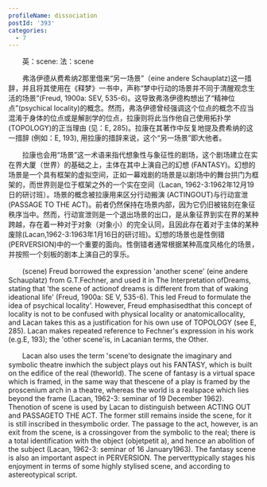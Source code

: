 ```yaml
---
profileName: dissociation
postId: '393'
categories:
  - 7
---
```

‌‌‌‌　　英：scene: 法：scene


‌‌‌‌　　弗洛伊德从费希纳2那里借来“另一场景”（eine andere Schauplatz)这一措辞，并且将其使用在《释梦》一书中，声称“梦中行动的场景并不同于清醒观念生活的场景”(Freud, 1900a: SEV, 535-6)。这导致弗洛伊德构想出了“精神位点”(psychical locality)的概念。然而，弗洛伊德曾经强调这个位点的概念不应当混淆于身体的位点或是解剖学的位点，拉康则将此当作他自己使用拓扑学 (TOPOLOGY)的正当理由 (见：E, 285)。拉康在其著作中反复地提及费希纳的这一措辞 (例如：E, 193), 用拉康的措辞来说，这个“另一场景”即大他者。

‌‌‌‌　　拉康也会用“场景”这一术语来指代想象性与象征性的剧场，这个剧场建立在实在界大厦（世界）的基础之上，主体在其中上演自己的幻想 (FANTASY)。幻想的场景是一个具有框架的虚拟空间，正如一幕戏剧的场景是以剧场中的舞台拱门为框架的，而世界则是位于框架之外的一个实在空间（Lacan, 1962-3:1962年12月19日的研讨班）。场景的概念被拉康用来区分行动搬演 (ACTINGOUT)与行动宣泄 (PASSAGE TO THE ACT)。前者仍然保持在场景内部，因为它仍旧被铭刻在象征秩序当中。然而，行动宣泄则是一个退出场景的出口，是从象征界到实在界的某种跨越，存在着一种对于对象（对象小）的完全认同，且因此存在着对于主体的某种废除(Lacan,1962-3:1963年1月16日的研讨班)。幻想的场景也是性倒错(PERVERSION)中的一个重要的面向。性倒错者通常根据某种高度风格化的场景，并按照一个刻板的剧本上演自己的享乐。


‌‌‌‌　　(scene) Freud borrowed the expression 'another scene' (eine andere Schauplatz) from G.T.Fechner, and used it in The Interpretation ofDreams, stating that 'the scene of actionof dreams is different from that of waking ideational life' (Freud, 1900a: SE V, 535-6). This led Freud to formulate the idea of psychical locality'. However, Freud emphasisedthat this concept of locality is not to be confused with physical locality or anatomicallocality, and Lacan takes this as a justification for his own use of TOPOLOGY (see E, 285). Lacan makes repeated reference to Fechner's expression in his work (e.g.E, 193); the 'other scene'is, in Lacanian terms, the Other.

‌‌‌‌　　Lacan also uses the term 'scene'to designate the imaginary and symbolic theatre inwhich the subject plays out his FANTASY, which is built on the edifice of the real (theworld). The scene of fantasy is a virtual space which is framed, in the same way that thescene of a play is framed by the proscenium arch in a theatre, whereas the world is a realspace which lies beyond the frame (Lacan, 1962-3: seminar of 19 December 1962). Thenotion of scene is used by Lacan to distinguish between ACTING OUT and PASSAGETO THE ACT. The former still remains inside the scene, for it is still inscribed in thesymbolic order. The passage to the act, however, is an exit from the scene, is a crossingover from the symbolic to the real; there is a total identification with the object (objetpetit a), and hence an abolition of the subject (Lacan, 1962-3: seminar of 16 January1963). The fantasy scene is also an important aspect in PERVERSION. The perverttypically stages his enjoyment in terms of some highly stylised scene, and according to astereotypical script.

